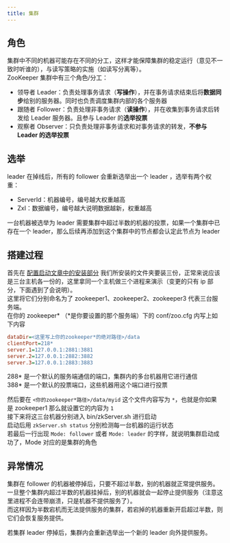 ```yaml
---
title: 集群
---
```


## 角色

集群中不同的机器可能存在不同的分工，这样才能保障集群的稳定运行（意见不一致时听谁的），与读写策略的实施（如读写分离等）。  
ZooKeeper 集群中有三个角色/分工：
- 领导者 Leader：负责处理事务请求（**写操作**），并在事务请求结束后将**数据同步**给别的服务器。同时也负责调度集群内部的各个服务器
- 跟随者 Follower：负责处理非事务请求（**读操作**），并在收集到事务请求后转发给 Leader 服务器。且参与 Leader 的**选举投票**
- 观察者 Observer：只负责处理非事务请求和对事务请求的转发，**不参与 Leader 的选举投票**

## 选举

leader 在掉线后，所有的 follower 会重新选举出一个 leader ，选举有两个权重：
- ServerId：机器编号，编号越大权重越高
- ZxI：数据编号，编号越大说明数据越新，权重越高

一台机器被选举为 leader 需要集群中超过半数的机器的投票，如果一个集群中已存在一个 leader，那么后续再添加到这个集群中的节点都会认定此节点为 leader

## 搭建过程

首先在 [配置启动文章中的安装部分](./0-begin.md#安装) 我们所安装的文件夹要装三份，正常来说应该是三台主机各一份的，这里拿同一个主机做三个进程来演示（变更的只有 ip 部分，下面遇到了会说明）。  
这里将它们分别命名为了 zookeeper1、zookeeper2、zookeeper3 代表三台服务端。  
在你的 zookeeper* （*是你要设置的那个服务端）下的 conf/zoo.cfg 内写上如下内容    

```cfg
dataDir=<这里写上你的zookeeper*的绝对路径>/data
clientPort=218*
server.1=127.0.0.1:2881:3881
server.2=127.0.0.1:2882:3882
server.3=127.0.0.1:2883:3883
```

288* 是一个默认的服务端通信的端口，集群内的多台机器用它进行通信  
388* 是一个默认的投票端口，这些机器用这个端口进行投票  

然后要在 `<你的zookeeper*路径>/data/myid` 这个文件内容写为 `*`，也就是你如果是 zookeeper1 那么就设置它的内容为 `1`  
接下来将这三台机器分别进入 bin/zkServer.sh 进行启动   
启动后用 `zkServer.sh status` 分别检测每一台机器的运行状态   
若最后一行出现 `Mode: follower` 或者 `Mode: leader` 的字样，就说明集群启动成功了，Mode 对应的是集群的角色

## 异常情况

集群在 follower 的机器被停掉后，只要不超过半数，别的机器就正常提供服务。  
一旦整个集群内超过半数的机器挂掉后，别的机器就会一起停止提供服务（注意这里进程不会连带崩溃，只是机器不提供服务了）。  
而这样因为半数宕机而无法提供服务的集群，若宕掉的机器重新开启超过半数，则它们会恢复服务提供。  

若集群 leader 停掉后，集群内会重新选举出一个新的 leader 向外提供服务。  